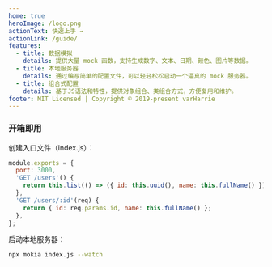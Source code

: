 ```yaml
---
home: true
heroImage: /logo.png
actionText: 快速上手 →
actionLink: /guide/
features:
  - title: 数据模拟
    details: 提供大量 mock 函数，支持生成数字、文本、日期、颜色、图片等数据。
  - title: 本地服务器
    details: 通过编写简单的配置文件，可以轻轻松松启动一个逼真的 mock 服务器。
  - title: 组合式配置
    details: 基于JS语法和特性，提供对象组合、类组合方式，方便复用和维护。
footer: MIT Licensed | Copyright © 2019-present varHarrie
---
```


<style>
.home .hero img {
  width: 100px;
}
</style>

### 开箱即用

创建入口文件（index.js）：

```javascript
module.exports = {
  port: 3000,
  'GET /users'() {
    return this.list(() => ({ id: this.uuid(), name: this.fullName() }));
  },
  'GET /users/:id'(req) {
    return { id: req.params.id, name: this.fullName() };
  },
};
```

启动本地服务器：

```bash
npx mokia index.js --watch
```

